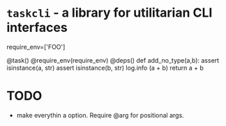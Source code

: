 # `taskcli` - a library for utilitarian CLI interfaces


require_env=['FOO']


@task()
@require_env(require_env)
@deps()
def add_no_type(a,b):
    assert isinstance(a, str)
    assert isinstance(b, str)
    log.info (a + b)
    return a + b



# TODO
- make everythin a option. Require @arg for positional args.